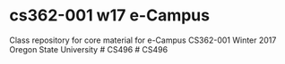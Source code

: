 # cs362-001 w17 e-Campus
Class repository for core material for e-Campus CS362-001 Winter 2017 Oregon State University
#   C S 4 9 6  
 #   C S 4 9 6  
 